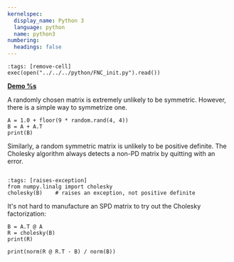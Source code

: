 ```yaml
---
kernelspec:
  display_name: Python 3
  language: python
  name: python3
numbering:
  headings: false
---
```

```{code-cell}
:tags: [remove-cell]
exec(open("../../../python/FNC_init.py").read())
```
[**Demo %s**](#demo-structure-cholesky)

A randomly chosen matrix is extremely unlikely to be symmetric. However, there is a simple way to symmetrize one.

```{code-cell} 
A = 1.0 + floor(9 * random.rand(4, 4))
B = A + A.T
print(B)
```

Similarly, a random symmetric matrix is unlikely to be positive definite. The Cholesky algorithm always detects a non-PD matrix by quitting with an error.

```{index} ! Python; cholesky
```

```{code-cell} 
:tags: [raises-exception]
from numpy.linalg import cholesky
cholesky(B)    # raises an exception, not positive definite
```

It's not hard to manufacture an SPD matrix to try out the Cholesky factorization:

```{code-cell} 
B = A.T @ A
R = cholesky(B)
print(R)
```

```{code-cell} 
print(norm(R @ R.T - B) / norm(B))
```
